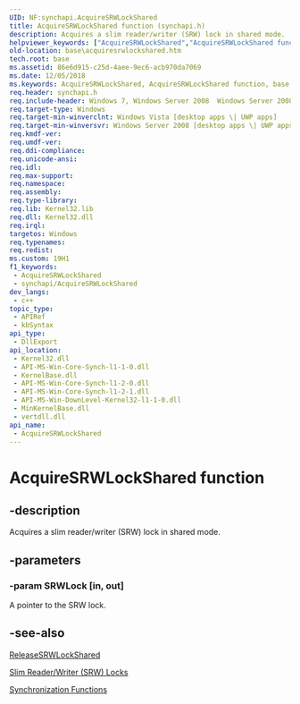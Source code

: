 ```yaml
---
UID: NF:synchapi.AcquireSRWLockShared
title: AcquireSRWLockShared function (synchapi.h)
description: Acquires a slim reader/writer (SRW) lock in shared mode.
helpviewer_keywords: ["AcquireSRWLockShared","AcquireSRWLockShared function","base.acquiresrwlockshared","synchapi/AcquireSRWLockShared","winbase/AcquireSRWLockShared"]
old-location: base\acquiresrwlockshared.htm
tech.root: base
ms.assetid: 86e6d915-c25d-4aee-9ec6-acb970da7069
ms.date: 12/05/2018
ms.keywords: AcquireSRWLockShared, AcquireSRWLockShared function, base.acquiresrwlockshared, synchapi/AcquireSRWLockShared, winbase/AcquireSRWLockShared
req.header: synchapi.h
req.include-header: Windows 7, Windows Server 2008  Windows Server 2008 R2, Windows.h
req.target-type: Windows
req.target-min-winverclnt: Windows Vista [desktop apps \| UWP apps]
req.target-min-winversvr: Windows Server 2008 [desktop apps \| UWP apps]
req.kmdf-ver: 
req.umdf-ver: 
req.ddi-compliance: 
req.unicode-ansi: 
req.idl: 
req.max-support: 
req.namespace: 
req.assembly: 
req.type-library: 
req.lib: Kernel32.lib
req.dll: Kernel32.dll
req.irql: 
targetos: Windows
req.typenames: 
req.redist: 
ms.custom: 19H1
f1_keywords:
 - AcquireSRWLockShared
 - synchapi/AcquireSRWLockShared
dev_langs:
 - c++
topic_type:
 - APIRef
 - kbSyntax
api_type:
 - DllExport
api_location:
 - Kernel32.dll
 - API-MS-Win-Core-Synch-l1-1-0.dll
 - KernelBase.dll
 - API-MS-Win-Core-Synch-l1-2-0.dll
 - API-MS-Win-Core-Synch-l1-2-1.dll
 - API-MS-Win-DownLevel-Kernel32-l1-1-0.dll
 - MinKernelBase.dll
 - vertdll.dll
api_name:
 - AcquireSRWLockShared
---
```


# AcquireSRWLockShared function


## -description

Acquires a slim reader/writer (SRW) lock in shared mode.

## -parameters

### -param SRWLock [in, out]

A pointer to the SRW lock.

## -see-also

<a href="/windows/desktop/api/synchapi/nf-synchapi-releasesrwlockshared">ReleaseSRWLockShared</a>



<a href="/windows/desktop/Sync/slim-reader-writer--srw--locks">Slim Reader/Writer (SRW) Locks</a>



<a href="/windows/desktop/Sync/synchronization-functions">Synchronization Functions</a>